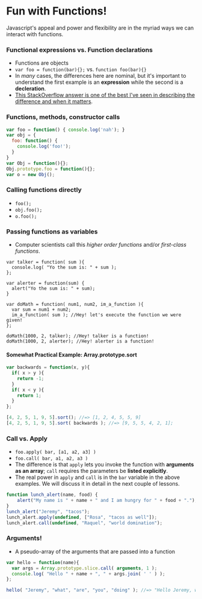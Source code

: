 # Fun with Functions!
Javascript's appeal and power and flexibility are in the myriad ways we can interact with functions.

### Functional expressions vs. Function declarations
* Functions are objects
* `var foo = function(bar){};` vs. `function foo(bar){}`
* In _many_ cases, the differences here are nominal, but it's important to understand the first example is an __expression__ while the second is a __decleration__.
* [This StackOverflow answer is one of the best I've seen in describing the difference and when it matters](http://stackoverflow.com/questions/3887408/javascript-function-declaration-and-evaluation-order).

### Functions, methods, constructor calls
```javascript
var foo = function() { console.log('nah'); }
var obj = {
  foo: function() {
    console.log('foo!');
  }
}
var Obj = function(){};
Obj.prototype.foo = function(){};
var o = new Obj();
```

### Calling functions directly
* `foo();`
* `obj.foo();`
* `o.foo();`

### Passing functions as variables
* Computer scientists call this _higher order functions_ and/or _first-class functions_.

```
var talker = function( sum ){
  console.log( "Yo the sum is: " + sum );
};

var alerter = function(sum) {
  alert("Yo the sum is: " + sum);
}

var doMath = function( num1, num2, im_a_function ){
  var sum = num1 + num2;
  im_a_function( sum ); //Hey! let's execute the function we were given!
};

doMath(1000, 2, talker); //Hey! talker is a function!
doMath(1000, 2, alerter); //Hey! alerter is a function!
```

#### Somewhat Practical Example: Array.prototype.sort

```javascript
var backwards = function(x, y){
  if( x > y ){
    return -1;
  }
  if( x < y ){
    return 1;
  }
};

[4, 2, 5, 1, 9, 5].sort(); //=> [1, 2, 4, 5, 5, 9]
[4, 2, 5, 1, 9, 5].sort( backwards ); //=> [9, 5, 5, 4, 2, 1];
```

### Call vs. Apply
* `foo.apply( bar, [a1, a2, a3] )`
* `foo.call( bar, a1, a2, a3 )`
* The difference is that `apply` lets you invoke the function with __arguments as an array__; `call` requires the parameters be __listed explicitly__.
* The real power in `apply` and `call` is in the `bar` variable in the above examples. We will discuss it in detail in the next couple of lessons.

```javascript
function lunch_alert(name, food) {
    alert("My name is " + name + " and I am hungry for " + food + ".");
}
lunch_alert("Jeremy", "tacos");
lunch_alert.apply(undefined, ["Rosa", "tacos as well"]);
lunch_alert.call(undefined, "Raquel", "world domination");
```


### Arguments!
* A pseudo-array of the arguments that are passed into a function

```javascript
var hello = function(name){
  var args = Array.prototype.slice.call( arguments, 1 );
  console.log( "Hello " + name + ", " + args.join( ' ' ) );
};

hello( "Jeremy", "what", "are", "you", "doing" ); //=> "Hello Jeremy, what are you doing"
```


